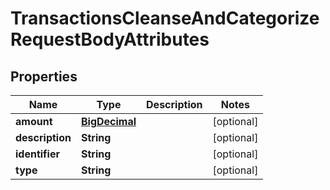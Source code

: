 
# TransactionsCleanseAndCategorizeRequestBodyAttributes

## Properties
Name | Type | Description | Notes
------------ | ------------- | ------------- | -------------
**amount** | [**BigDecimal**](BigDecimal.md) |  |  [optional]
**description** | **String** |  |  [optional]
**identifier** | **String** |  |  [optional]
**type** | **String** |  |  [optional]




